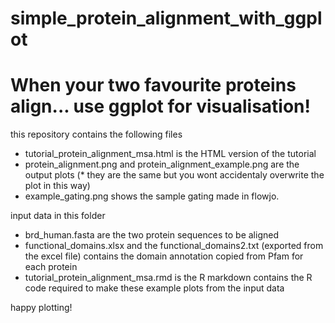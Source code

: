 # simple_protein_alignment_with_ggplot

# When your two favourite proteins align... use ggplot for visualisation!

this repository contains the following files

- tutorial_protein_alignment_msa.html is the HTML version of the tutorial
- protein_alignment.png and protein_alignment_example.png are the output plots (* they are the same but you wont accidentaly overwrite the plot in this way)
- example_gating.png shows the sample gating made in flowjo.

input data in this folder
- brd_human.fasta are the two protein sequences to be aligned
- functional_domains.xlsx and the functional_domains2.txt (exported from the excel file) contains the domain annotation copied from Pfam for each protein
- tutorial_protein_alignment_msa.rmd is the R markdown contains the R code required to make these example plots from the input data


happy plotting!


